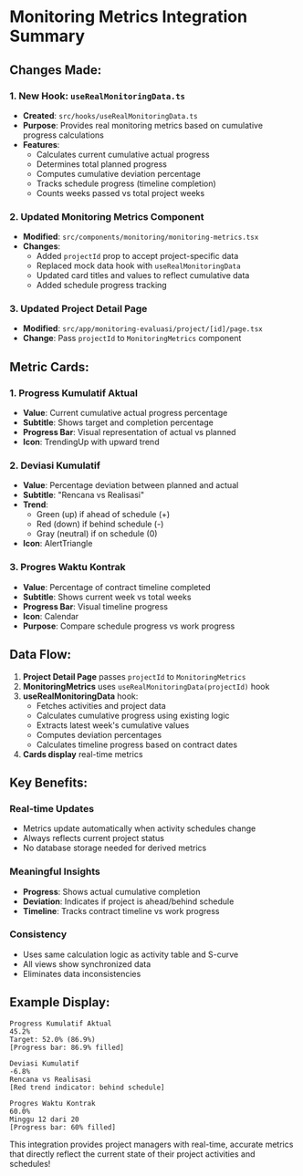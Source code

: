 # Monitoring Metrics Integration Summary

## Changes Made:

### 1. New Hook: `useRealMonitoringData.ts`
- **Created**: `src/hooks/useRealMonitoringData.ts`
- **Purpose**: Provides real monitoring metrics based on cumulative progress calculations
- **Features**:
  - Calculates current cumulative actual progress
  - Determines total planned progress
  - Computes cumulative deviation percentage
  - Tracks schedule progress (timeline completion)
  - Counts weeks passed vs total project weeks

### 2. Updated Monitoring Metrics Component
- **Modified**: `src/components/monitoring/monitoring-metrics.tsx`
- **Changes**:
  - Added `projectId` prop to accept project-specific data
  - Replaced mock data hook with `useRealMonitoringData`
  - Updated card titles and values to reflect cumulative data
  - Added schedule progress tracking

### 3. Updated Project Detail Page
- **Modified**: `src/app/monitoring-evaluasi/project/[id]/page.tsx`
- **Change**: Pass `projectId` to `MonitoringMetrics` component

## Metric Cards:

### 1. Progress Kumulatif Aktual
- **Value**: Current cumulative actual progress percentage
- **Subtitle**: Shows target and completion percentage
- **Progress Bar**: Visual representation of actual vs planned
- **Icon**: TrendingUp with upward trend

### 2. Deviasi Kumulatif
- **Value**: Percentage deviation between planned and actual
- **Subtitle**: "Rencana vs Realisasi"
- **Trend**: 
  - Green (up) if ahead of schedule (+)
  - Red (down) if behind schedule (-)
  - Gray (neutral) if on schedule (0)
- **Icon**: AlertTriangle

### 3. Progres Waktu Kontrak
- **Value**: Percentage of contract timeline completed
- **Subtitle**: Shows current week vs total weeks
- **Progress Bar**: Visual timeline progress
- **Icon**: Calendar
- **Purpose**: Compare schedule progress vs work progress

## Data Flow:

1. **Project Detail Page** passes `projectId` to `MonitoringMetrics`
2. **MonitoringMetrics** uses `useRealMonitoringData(projectId)` hook
3. **useRealMonitoringData** hook:
   - Fetches activities and project data
   - Calculates cumulative progress using existing logic
   - Extracts latest week's cumulative values
   - Computes deviation percentages
   - Calculates timeline progress based on contract dates
4. **Cards display** real-time metrics

## Key Benefits:

### Real-time Updates
- Metrics update automatically when activity schedules change
- Always reflects current project status
- No database storage needed for derived metrics

### Meaningful Insights
- **Progress**: Shows actual cumulative completion
- **Deviation**: Indicates if project is ahead/behind schedule
- **Timeline**: Tracks contract timeline vs work progress

### Consistency
- Uses same calculation logic as activity table and S-curve
- All views show synchronized data
- Eliminates data inconsistencies

## Example Display:

```
Progress Kumulatif Aktual
45.2%
Target: 52.0% (86.9%)
[Progress bar: 86.9% filled]

Deviasi Kumulatif        
-6.8%
Rencana vs Realisasi
[Red trend indicator: behind schedule]

Progres Waktu Kontrak
60.0%
Minggu 12 dari 20
[Progress bar: 60% filled]
```

This integration provides project managers with real-time, accurate metrics that directly reflect the current state of their project activities and schedules!
